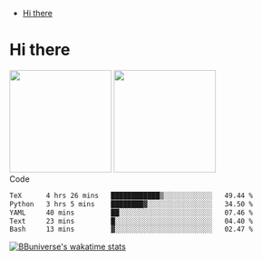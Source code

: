 <!--ts-->
* [Hi there](#hi-there)

<!-- Created by https://github.com/ekalinin/github-markdown-toc -->
<!-- Added by: runner, at: Wed Sep 27 04:19:34 UTC 2023 -->

<!--te-->


# Hi there

<!--
**BBuniverse/BBuniverse** is a ✨ _special_ ✨ repository because its `README.md` (this file) appears on your GitHub profile.

Here are some ideas to get you started:

- 🔭 I’m currently working on ...
- 🌱 I’m currently learning ...
- 👯 I’m looking to collaborate on ...
- 🤔 I’m looking for help with ...
- 💬 Ask me about ...
- 📫 How to reach me: ...
- 😄 Pronouns: ...
- ⚡ Fun fact: ...
-->


<div display="flex">
  <img src="https://github-readme-stats.vercel.app/api?username=BBuniverse&show_icons=true&count_private=true&theme=radical&hide_border=true" height="180"/>
  <img src="https://github-readme-stats.vercel.app/api/top-langs/?username=BBuniverse&layout=compact&theme=radical&hide_border=true" height="180"/>
</div
     

## Code
<!--START_SECTION:waka-->

```txt
TeX      4 hrs 26 mins   ████████████▒░░░░░░░░░░░░   49.44 %
Python   3 hrs 5 mins    ████████▓░░░░░░░░░░░░░░░░   34.50 %
YAML     40 mins         ██░░░░░░░░░░░░░░░░░░░░░░░   07.46 %
Text     23 mins         █░░░░░░░░░░░░░░░░░░░░░░░░   04.40 %
Bash     13 mins         ▓░░░░░░░░░░░░░░░░░░░░░░░░   02.47 %
```

<!--END_SECTION:waka-->
     
[![BBuniverse's wakatime stats](https://github-readme-stats.vercel.app/api/wakatime?username=BBuniverse)](https://github.com/anuraghazra/github-readme-stats)
